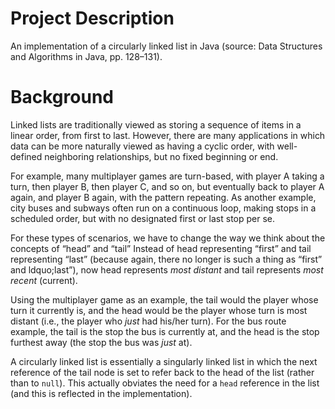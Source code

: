 # Project Description
An implementation of a circularly linked list in Java (source: Data Structures and Algorithms in Java, pp. 128&ndash;131).

# Background
Linked lists are traditionally viewed as storing a sequence of items in a linear order, from first to last. However, there are many applications in which data can be more naturally viewed as having a cyclic order, with well-defined neighboring relationships, but no fixed beginning or end.

For example, many multiplayer games are turn-based, with player A taking a turn, then player B, then player C, and so on, but eventually back to player A again, and player B again, with the pattern repeating. As another example, city buses and subways often run on a continuous loop, making stops in a scheduled order, but with no designated first or last stop per se.

For these types of scenarios, we have to change the way we think about the concepts of &ldquo;head&rdquo; and &ldquo;tail&rdquo; Instead of head representing &ldquo;first&rdquo; and tail representing &ldquo;last&rdquo; (because again, there no longer is such a thing as &ldquo;first&rdquo; and ldquo;last&rdquo;), now head represents *most distant* and tail represents *most recent* (current).

Using the multiplayer game as an example, the tail would the player whose turn it currently is, and the head would be the player whose turn is most distant (i.e., the player who *just* had his/her turn). For the bus route example, the tail is the stop the bus is currently at, and the head is the stop furthest away (the stop the bus was *just* at).

A circularly linked list is essentially a singularly linked list in which the next reference of the tail node is set to refer back to the head of the list (rather than to `null`). This actually obviates the need for a `head` reference in the list (and this is reflected in the implementation).
